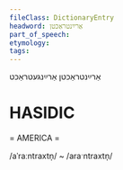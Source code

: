 ```yaml
---
fileClass: DictionaryEntry
headword: אַרײַנטראַכטן
part_of_speech: 
etymology: 
tags: 
---
```

אַרײַנטראַכטן
אַרײַנגעטראַכט

HASIDIC
=======
= AMERICA = 

/aˈraːntraxtn̩/ ~ /araˑntraxtn̩/